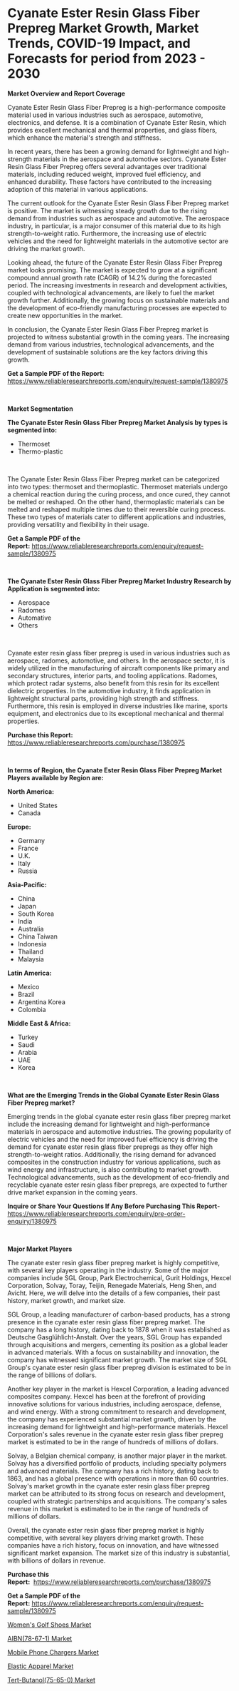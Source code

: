 <p><h1>Cyanate Ester Resin Glass Fiber Prepreg Market Growth, Market Trends, COVID-19 Impact, and Forecasts for period from 2023 - 2030</h1></p><p><strong>Market Overview and Report Coverage</strong></p>
<p><p>Cyanate Ester Resin Glass Fiber Prepreg is a high-performance composite material used in various industries such as aerospace, automotive, electronics, and defense. It is a combination of Cyanate Ester Resin, which provides excellent mechanical and thermal properties, and glass fibers, which enhance the material's strength and stiffness.</p><p>In recent years, there has been a growing demand for lightweight and high-strength materials in the aerospace and automotive sectors. Cyanate Ester Resin Glass Fiber Prepreg offers several advantages over traditional materials, including reduced weight, improved fuel efficiency, and enhanced durability. These factors have contributed to the increasing adoption of this material in various applications.</p><p>The current outlook for the Cyanate Ester Resin Glass Fiber Prepreg market is positive. The market is witnessing steady growth due to the rising demand from industries such as aerospace and automotive. The aerospace industry, in particular, is a major consumer of this material due to its high strength-to-weight ratio. Furthermore, the increasing use of electric vehicles and the need for lightweight materials in the automotive sector are driving the market growth.</p><p>Looking ahead, the future of the Cyanate Ester Resin Glass Fiber Prepreg market looks promising. The market is expected to grow at a significant compound annual growth rate (CAGR) of 14.2% during the forecasted period. The increasing investments in research and development activities, coupled with technological advancements, are likely to fuel the market growth further. Additionally, the growing focus on sustainable materials and the development of eco-friendly manufacturing processes are expected to create new opportunities in the market.</p><p>In conclusion, the Cyanate Ester Resin Glass Fiber Prepreg market is projected to witness substantial growth in the coming years. The increasing demand from various industries, technological advancements, and the development of sustainable solutions are the key factors driving this growth.</p></p>
<p><strong>Get a Sample PDF of the Report:</strong> <a href="https://www.reliableresearchreports.com/enquiry/request-sample/1380975">https://www.reliableresearchreports.com/enquiry/request-sample/1380975</a></p>
<p>&nbsp;</p>
<p><strong>Market Segmentation</strong></p>
<p><strong>The Cyanate Ester Resin Glass Fiber Prepreg Market Analysis by types is segmented into:</strong></p>
<p><ul><li>Thermoset</li><li>Thermo-plastic</li></ul></p>
<p>&nbsp;</p>
<p><p>The Cyanate Ester Resin Glass Fiber Prepreg market can be categorized into two types: thermoset and thermoplastic. Thermoset materials undergo a chemical reaction during the curing process, and once cured, they cannot be melted or reshaped. On the other hand, thermoplastic materials can be melted and reshaped multiple times due to their reversible curing process. These two types of materials cater to different applications and industries, providing versatility and flexibility in their usage.</p></p>
<p><strong>Get a Sample PDF of the Report:</strong>&nbsp;<a href="https://www.reliableresearchreports.com/enquiry/request-sample/1380975">https://www.reliableresearchreports.com/enquiry/request-sample/1380975</a></p>
<p>&nbsp;</p>
<p><strong>The Cyanate Ester Resin Glass Fiber Prepreg Market Industry Research by Application is segmented into:</strong></p>
<p><ul><li>Aerospace</li><li>Radomes</li><li>Automative</li><li>Others</li></ul></p>
<p>&nbsp;</p>
<p><p>Cyanate ester resin glass fiber prepreg is used in various industries such as aerospace, radomes, automotive, and others. In the aerospace sector, it is widely utilized in the manufacturing of aircraft components like primary and secondary structures, interior parts, and tooling applications. Radomes, which protect radar systems, also benefit from this resin for its excellent dielectric properties. In the automotive industry, it finds application in lightweight structural parts, providing high strength and stiffness. Furthermore, this resin is employed in diverse industries like marine, sports equipment, and electronics due to its exceptional mechanical and thermal properties.</p></p>
<p><strong>Purchase this Report:</strong>&nbsp; <a href="https://www.reliableresearchreports.com/purchase/1380975">https://www.reliableresearchreports.com/purchase/1380975</a></p>
<p>&nbsp;</p>
<p><strong>In terms of Region, the Cyanate Ester Resin Glass Fiber Prepreg Market Players available by Region are:</strong></p>
<p>
    <p> <strong> North America: </strong>
        <ul>
            <li>United States</li>
            <li>Canada</li>
        </ul>
        </p> 
    <p> <strong> Europe: </strong>
        <ul>
            <li>Germany</li>
            <li>France</li>
            <li>U.K.</li>
            <li>Italy</li>
            <li>Russia</li>
        </ul>
        </p> 
    <p> <strong> Asia-Pacific: </strong>
        <ul>
            <li>China</li>
            <li>Japan</li>
            <li>South Korea</li>
            <li>India</li>
            <li>Australia</li>
            <li>China Taiwan</li>
            <li>Indonesia</li>
            <li>Thailand</li>
            <li>Malaysia</li>
        </ul>
        </p> 
    <p> <strong> Latin America: </strong>
        <ul>
            <li>Mexico</li>
            <li>Brazil</li>
            <li>Argentina Korea</li>
            <li>Colombia</li>
        </ul>
        </p> 
    <p> <strong> Middle East & Africa: </strong>
        <ul>
            <li>Turkey</li>
            <li>Saudi</li>
            <li>Arabia</li>
            <li>UAE</li>
            <li>Korea</li>
        </ul>
    </p>
    </p>
<p>&nbsp;</p>
<p><strong>What are the Emerging Trends in the Global Cyanate Ester Resin Glass Fiber Prepreg market?</strong></p>
<p><p>Emerging trends in the global cyanate ester resin glass fiber prepreg market include the increasing demand for lightweight and high-performance materials in aerospace and automotive industries. The growing popularity of electric vehicles and the need for improved fuel efficiency is driving the demand for cyanate ester resin glass fiber prepregs as they offer high strength-to-weight ratios. Additionally, the rising demand for advanced composites in the construction industry for various applications, such as wind energy and infrastructure, is also contributing to market growth. Technological advancements, such as the development of eco-friendly and recyclable cyanate ester resin glass fiber prepregs, are expected to further drive market expansion in the coming years.</p></p>
<p><strong>Inquire or Share Your Questions If Any Before Purchasing This Report</strong>- <a href="https://www.reliableresearchreports.com/enquiry/pre-order-enquiry/1380975">https://www.reliableresearchreports.com/enquiry/pre-order-enquiry/1380975</a></p>
<p>&nbsp;</p>
<p><strong>Major Market Players</strong></p>
<p><p>The cyanate ester resin glass fiber prepreg market is highly competitive, with several key players operating in the industry. Some of the major companies include SGL Group, Park Electrochemical, Gurit Holdings, Hexcel Corporation, Solvay, Toray, Teijin, Renegade Materials, Heng Shen, and Avicht. Here, we will delve into the details of a few companies, their past history, market growth, and market size.</p><p>SGL Group, a leading manufacturer of carbon-based products, has a strong presence in the cyanate ester resin glass fiber prepreg market. The company has a long history, dating back to 1878 when it was established as Deutsche Gasglühlicht-Anstalt. Over the years, SGL Group has expanded through acquisitions and mergers, cementing its position as a global leader in advanced materials. With a focus on sustainability and innovation, the company has witnessed significant market growth. The market size of SGL Group's cyanate ester resin glass fiber prepreg division is estimated to be in the range of billions of dollars.</p><p>Another key player in the market is Hexcel Corporation, a leading advanced composites company. Hexcel has been at the forefront of providing innovative solutions for various industries, including aerospace, defense, and wind energy. With a strong commitment to research and development, the company has experienced substantial market growth, driven by the increasing demand for lightweight and high-performance materials. Hexcel Corporation's sales revenue in the cyanate ester resin glass fiber prepreg market is estimated to be in the range of hundreds of millions of dollars.</p><p>Solvay, a Belgian chemical company, is another major player in the market. Solvay has a diversified portfolio of products, including specialty polymers and advanced materials. The company has a rich history, dating back to 1863, and has a global presence with operations in more than 60 countries. Solvay's market growth in the cyanate ester resin glass fiber prepreg market can be attributed to its strong focus on research and development, coupled with strategic partnerships and acquisitions. The company's sales revenue in this market is estimated to be in the range of hundreds of millions of dollars.</p><p>Overall, the cyanate ester resin glass fiber prepreg market is highly competitive, with several key players driving market growth. These companies have a rich history, focus on innovation, and have witnessed significant market expansion. The market size of this industry is substantial, with billions of dollars in revenue.</p></p>
<p><strong>Purchase this Report:</strong>&nbsp;&nbsp;<a href="https://www.reliableresearchreports.com/purchase/1380975">https://www.reliableresearchreports.com/purchase/1380975</a></p>
<p></p>
<p><strong>Get a Sample PDF of the Report:</strong>&nbsp;<a href="https://www.reliableresearchreports.com/enquiry/request-sample/1380975">https://www.reliableresearchreports.com/enquiry/request-sample/1380975</a></p>
<p><p><a href="https://www.linkedin.com/pulse/womens-golf-shoes-market-size-2023-2030-global-industrial-c4soe/">Women's Golf Shoes Market</a></p><p><a href="https://github.com/sofayahoo2023/Market-Research-Report-List-2/blob/main/aibn78-67-1-market.md">AIBN(78-67-1) Market</a></p><p><a href="https://www.linkedin.com/pulse/mobile-phone-chargers-market-size-share-amp-trends-jperc/">Mobile Phone Chargers Market</a></p><p><a href="https://www.linkedin.com/pulse/elastic-apparel-market-size-share-global-analysis-report-2023-salqe/">Elastic Apparel Market</a></p><p><a href="https://github.com/pizolina/Market-Research-Report-List-2/blob/main/tert-butanol75-65-0-market.md">Tert-Butanol(75-65-0) Market</a></p></p>